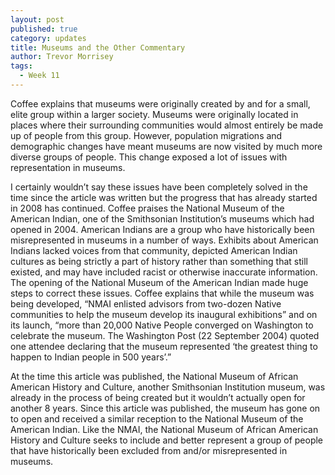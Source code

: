 ```yaml
---
layout: post
published: true
category: updates
title: Museums and the Other Commentary
author: Trevor Morrisey
tags:
  - Week 11
---
```

Coffee explains that museums were originally created by and for a small, elite group within a larger society. Museums were originally located in places where their surrounding communities would almost entirely be made up of people from this group. However, population migrations and demographic changes have meant museums are now visited by much more diverse groups of people. This change exposed a lot of issues with representation in museums.

I certainly wouldn’t say these issues have been completely solved in the time since the article was written but the progress that has already started in 2008 has continued. Coffee praises the National Museum of the American Indian, one of the Smithsonian Institution’s museums which had opened in 2004. American Indians are a group who have historically been misrepresented in museums in a number of ways. Exhibits about American Indians lacked voices from that community, depicted American Indian cultures as being strictly a part of history rather than something that still existed, and may have included racist or otherwise inaccurate information. The opening of the National Museum of the American Indian made huge steps to correct these issues. Coffee explains that while the museum was being developed, “NMAI enlisted advisors from two-dozen Native communities to help the museum develop its inaugural exhibitions” and on its launch, “more than 20,000 Native People converged on Washington to celebrate the museum. The Washington Post (22 September 2004) quoted one attendee declaring that the museum represented ‘the greatest thing to happen to Indian people in 500 years’.”

At the time this article was published, the National Museum of African American History and Culture, another Smithsonian Institution museum, was already in the process of being created but it wouldn’t actually open for another 8 years. Since this article was published, the museum has gone on to open and received a similar reception to the National Museum of the American Indian. Like the NMAI, the National Museum of African American History and Culture seeks to include and better represent a group of people that have historically been excluded from and/or misrepresented in museums.